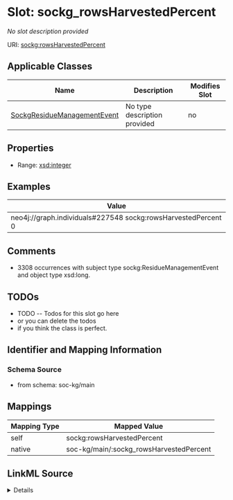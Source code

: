 

# Slot: sockg_rowsHarvestedPercent


_No slot description provided_





URI: [sockg:rowsHarvestedPercent](http://www.semanticweb.org/sockg/ontologies/2024/0/soil-carbon-ontology/rowsHarvestedPercent)



<!-- no inheritance hierarchy -->





## Applicable Classes

| Name | Description | Modifies Slot |
| --- | --- | --- |
| [SockgResidueManagementEvent](../classes/SockgResidueManagementEvent.md) | No type description provided |  no  |







## Properties

* Range: [xsd:integer](http://www.w3.org/2001/XMLSchema#integer)






## Examples

| Value |
| --- |
| neo4j://graph.individuals#227548 sockg:rowsHarvestedPercent 0 |

## Comments

* 3308 occurrences with subject type sockg:ResidueManagementEvent and object type xsd:long.

## TODOs

* TODO -- Todos for this slot go here
* or you can delete the todos
* if you think the class is perfect.

## Identifier and Mapping Information







### Schema Source


* from schema: soc-kg/main




## Mappings

| Mapping Type | Mapped Value |
| ---  | ---  |
| self | sockg:rowsHarvestedPercent |
| native | soc-kg/main/:sockg_rowsHarvestedPercent |




## LinkML Source

<details>
```yaml
name: sockg_rowsHarvestedPercent
description: No slot description provided
todos:
- TODO -- Todos for this slot go here
- or you can delete the todos
- if you think the class is perfect.
comments:
- 3308 occurrences with subject type sockg:ResidueManagementEvent and object type
  xsd:long.
examples:
- value: neo4j://graph.individuals#227548 sockg:rowsHarvestedPercent 0
from_schema: soc-kg/main
rank: 1000
slot_uri: sockg:rowsHarvestedPercent
alias: sockg_rowsHarvestedPercent
domain_of:
- sockg_ResidueManagementEvent
range: integer

```
</details>